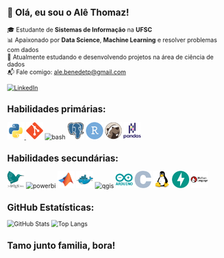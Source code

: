 ## 👋 Olá, eu sou o Alê Thomaz!

🎓 Estudante de **Sistemas de Informação** na **UFSC**  
📊 Apaixonado por **Data Science**, **Machine Learning** e resolver problemas com dados  
🚀 Atualmente estudando e desenvolvendo projetos na área de ciência de dados  
📬 Fale comigo: [ale.benedetp@gmail.com](mailto:ale.benedetp@gmail.com)

[![LinkedIn](https://img.shields.io/badge/LinkedIn-0077B5?style=for-the-badge&logo=linkedin&logoColor=white)](https://www.linkedin.com/in/alessandro-thomaz-benedet-18902424b/)


## Habilidades primárias:
<p>
  <a target="_blank" rel="noopener noreferrer" href="https://github.com/devicons/devicon/blob/master/icons/python/python-original.svg">
    <img src="https://github.com/devicons/devicon/raw/master/icons/python/python-original.svg" alt="python" width="40" height="40" style="max-width: 100%;">
  </a> 
  <img src="https://github.com/devicons/devicon/raw/master/icons/git/git-original.svg" alt="git" width="40" height="40" style="max-width: 100%;">
  <img src="https://upload.wikimedia.org/wikipedia/commons/thumb/4/4b/Bash_Logo_Colored.svg/1200px-Bash_Logo_Colored.svg.png" alt="bash" width="40" height="40" style="max-width: 100%;">
  <img src="https://github.com/devicons/devicon/raw/master/icons/postgresql/postgresql-original.svg" alt="postgresql" width="40" height="40" style="max-width: 100%;">
  <img src="https://github.com/devicons/devicon/raw/master/icons/rstudio/rstudio-original.svg" alt="rstudio" width="40" height="40" style="max-width: 100%;">
  
  <img src="https://github.com/devicons/devicon/raw/master/icons/dbeaver/dbeaver-original.svg" alt="dbeaver" width="40" height="40" style="max-width: 100%;">
  <img src="https://github.com/devicons/devicon/raw/master/icons/pandas/pandas-original-wordmark.svg" alt="pandas" width="40" height="40" style="max-width: 100%;">
</p>

## Habilidades secundárias:
<p>
  <img src="https://raw.githubusercontent.com/github/explore/80688e429a7d4ef2fca1e82350fe8e3517d3494d/topics/latex/latex.png" alt="latex" width="40" height="40" style="max-width: 100%;">
  <img src="https://upload.wikimedia.org/wikipedia/commons/thumb/c/cf/New_Power_BI_Logo.svg/630px-New_Power_BI_Logo.svg.png" alt="powerbi" width="40" height="40" style="max-width: 100%;">
  <img src="https://github.com/devicons/devicon/raw/master/icons/matlab/matlab-original.svg" alt="matlab" width="40" height="40" style="max-width: 100%;">
  <img src="https://github.com/devicons/devicon/raw/master/icons/docker/docker-original.svg" alt="docker" width="40" height="40" style="max-width: 100%;">
  <img src="https://upload.wikimedia.org/wikipedia/commons/thumb/9/91/QGIS_logo_new.svg/1200px-QGIS_logo_new.svg.png" alt="qgis" width="40" height="40" style="max-width: 100%;">
  <img src="https://github.com/devicons/devicon/blob/master/icons/arduino/arduino-original-wordmark.svg" alt="qgis" width="40" height="40" style="max-width: 100%;">
   <img src="https://github.com/devicons/devicon/blob/master/icons/c/c-original.svg" alt="qgis" width="40" height="40" style="max-width: 100%;">
  <img src="https://github.com/devicons/devicon/blob/master/icons/linux/linux-original.svg" alt="qgis" width="40" height="40" style="max-width: 100%;">
  <img src="https://github.com/devicons/devicon/raw/master/icons/fastapi/fastapi-original.svg" alt="fastapi" width="40" height="40" style="max-width: 100%;">
  <img src="https://github.com/devicons/devicon/blob/master/icons/wolfram/wolfram-original-wordmark.svg" alt="fastapi" width="40" height="40" style="max-width: 100%;">
</p>

## GitHub Estatísticas:
![GitHub Stats](https://github-readme-stats.vercel.app/api?username=alethomaz&theme=transparent&bg_color=011936&border_color=36225A&show_icons=true&icon_color=8B84D6&title_color=8B84D6&text_color=FFF) ![Top Langs](https://github-readme-stats-git-masterrstaa-rickstaa.vercel.app/api/top-langs/?username=alethomaz&layout=compact&bg_color=011936&border_color=36225A&title_color=8B84D6&text_color=FFF)
</p>

## Tamo junto familia, bora!
